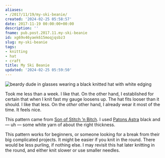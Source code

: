```yaml
---
aliases:
- /2017/11/19/my-ski-beanie/
created: '2024-02-25 05:58:57'
date: 2017-11-19 00:00:00+00:00
description: ''
fname: pub.post.2017.11.my-ski-beanie
id: xg69v46yaek615moqjqsbz3
slug: my-ski-beanie
tags:
- knitting
- hat
- craft
title: My Ski Beanie
updated: '2024-02-25 05:59:50'
---
```


![beardy dude in glasses wearing a black knitted hat with white edging](assets/img/2017/cover-2017-11-19.jpg)

Took me less than a week. I like that. On the other hand, I established for certain that when I knit fast my gauge loosens up. The hat fits looser than it should. I like that less. On the *other* other hand, I already wear it most of the time. It feels nice.

This pattern came from [Son of Stitch ’n Bitch](https://www.goodreads.com/book/show/170305.Son_of_Stitch_n_Bitch). I used [Patons Astra](http://www.yarnspirations.com/yarn/astra.html?super_attribute=YToxOntpOjQ1NjtzOjU6IjQ1NzA1Ijt9) black and — uh — some white yarn of about the right thickness.

This pattern works for beginners, or someone looking for a break from their big complicated projects. It might be easier if you knit in the round. There would be less purling, if nothing else. I may revisit this hat later knitting in the round, and either knit slower or use smaller needles.